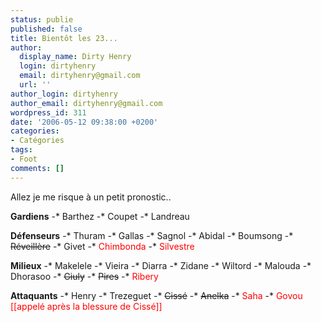```yaml
---
status: publie
published: false
title: Bientôt les 23...
author:
  display_name: Dirty Henry
  login: dirtyhenry
  email: dirtyhenry@gmail.com
  url: ''
author_login: dirtyhenry
author_email: dirtyhenry@gmail.com
wordpress_id: 311
date: '2006-05-12 09:38:00 +0200'
categories:
- Catégories
tags:
- Foot
comments: []
---
```

Allez je me risque à un petit pronostic..

__Gardiens__
-* Barthez
-* Coupet
-* Landreau

__Défenseurs__
-* Thuram
-* Gallas
-* Sagnol
-* Abidal
-* Boumsong
-* <span style="text-decoration:line-through;">Réveillère</span>
-* Givet
-* <span style="color:red">Chimbonda</span>
-* <span style="color:red">Silvestre</span>

__Milieux__
-* Makelele
-* Vieira
-* Diarra
-* Zidane
-* Wiltord
-* Malouda
-* Dhorasoo
-* <span style="text-decoration:line-through;">Giuly</span>
-* <span style="text-decoration:line-through;">Pires</span>
-* <span style="color:red;">Ribery</span>

__Attaquants__
-* Henry
-* Trezeguet
-* <span style="text-decoration:line-through;">Cissé</span>
-* <span style="text-decoration:line-through;">Anelka</span>
-* <span style="color:red;">Saha</span>
-* <span style="color:red;">Govou [[appelé après la blessure de Cissé]]</span>
